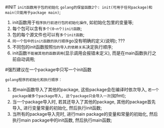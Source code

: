 #INIT
`init函数用于包的初始化`
`golang的保留函数2个: init(可用于任何package)和main(只能用于package main)`;

1. init函数用于`程序执行前进行包的初始化操作`, 如初始化包里的变量等;
2. 每个包可以含有`多个(0~n个)init函数`;
3. 包的每个源文件也可以有`多个init函数`;
4. `同一个包中的init函数的执行顺序`go没有明确的定义(说明); ???
5. 不同包的init函数按照`包的导入的依赖关系`决定执行顺序;
6. init函数`不能被其他的函数调用`(显示调用会报错未定义), 而是在main函数执行之前自动调用;

#强烈建议在一个package中只写一个init函数

`golang程序的初始化和执行顺序：`
1. 若main函数导入了其他的package, 这些package会在编译时依次导入, `若一个package被多个package导入, 这个package只会导入一次`(如fmt);
2. 当一个package导入时, 若其还导入了其他的package, 其他的package首先导入, 进行变量常量的初始化, 然后执行init函数; 
3. 当所有的package导入完时, 进行main package的变量和常量的初始化, 然后执行main package中的init函数, 然后执行main函数;





